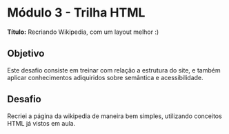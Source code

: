 # Módulo 3 - Trilha HTML

**Título:** Recriando Wikipedia, com um layout melhor :)

## Objetivo
Este desafio consiste em treinar com relação a estrutura do site, e também aplicar conhecimentos adiquiridos sobre semântica e acessibilidade.

## Desafio

Recriei a página da wikipedia de maneira bem simples, utilizando conceitos HTML já vistos em aula.



